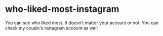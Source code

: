 # who-liked-most-instagram
You can see who liked most. It doesn't matter your account or not. You can check my cousin's instagram account as well
